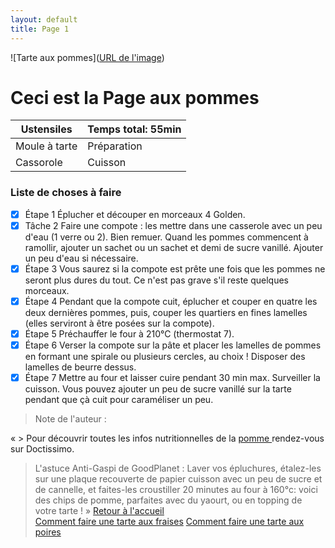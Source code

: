 ```yaml
---
layout: default
title: Page 1
---
```

![Tarte aux pommes]([URL de l'image](https://www.bing.com/images/search?view=detailV2&ccid=IDeMFcxL&id=D6399E2C2E26516D3DE2EFAE1F6804471D5B8E0B&thid=OIP.IDeMFcxLxYZCYw_fpmdRtgHaFj&mediaurl=https%3a%2f%2fassets.afcdn.com%2frecipe%2f20210125%2f117618_w2048h1536c1cx3360cy2240.jpg&cdnurl=https%3a%2f%2fth.bing.com%2fth%2fid%2fR.20378c15cc4bc58642630fdfa66751b6%3frik%3dC45bHUcEaB%252bu7w%26pid%3dImgRaw%26r%3d0&exph=1536&expw=2048&q=recette+tarte+aux+pommes&simid=608000965759029999&FORM=IRPRST&ck=82DA349E32D9E5C9380E085816B8E90E&selectedIndex=0&itb=0))

# Ceci est la Page aux pommes
| Ustensiles      | Temps total: 55min     | 
|-----------------|--------------------|
| Moule à tarte   | Préparation        |
| Cassorole       | Cuisson            |

### Liste de choses à faire

- [x] Étape 1
      Éplucher et découper en morceaux 4 Golden.
- [x] Tâche 2
      Faire une compote : les mettre dans une casserole avec un peu d'eau (1 verre ou 2). Bien remuer. Quand les pommes 
      commencent à ramollir, ajouter un sachet ou un sachet et demi de sucre vanillé. Ajouter un peu d'eau si nécessaire.
- [x] Étape 3
      Vous saurez si la compote est prête une fois que les pommes ne seront plus dures du tout. Ce n'est pas grave s'il 
      reste quelques morceaux.
- [x] Étape 4
      Pendant que la compote cuit, éplucher et couper en quatre les deux dernières pommes, puis, couper les quartiers en 
      fines lamelles (elles serviront à être posées sur la compote).
- [x] Étape 5
      Préchauffer le four à 210°C (thermostat 7).
- [x] Étape 6
      Verser la compote sur la pâte et placer les lamelles de pommes en formant une spirale ou plusieurs cercles, au choix 
      ! Disposer des lamelles de beurre dessus.
- [x] Étape 7
      Mettre au four et laisser cuire pendant 30 min max. Surveiller la cuisson. Vous pouvez ajouter un peu de sucre 
      vanillé sur la tarte pendant que çà cuit pour caraméliser un peu.

> Note de l'auteur :

« > Pour découvrir toutes les infos nutritionnelles de la [pomme ](https://www.doctissimo.fr/nutrition/famille-d-aliments/guide-aliments/pomme) rendez-vous sur Doctissimo.

> L'astuce Anti-Gaspi de GoodPlanet : Laver vos épluchures, étalez-les sur une plaque recouverte de papier cuisson avec un peu de sucre et de cannelle, et faites-les croustiller 20 minutes au four à 160°c: voici des chips de pomme, parfaites avec du yaourt, ou en topping de votre tarte ! »
[Retour à l'accueil](index)  
[Comment faire une tarte aux fraises](page2)
[Comment faire une tarte aux poires](page3)
